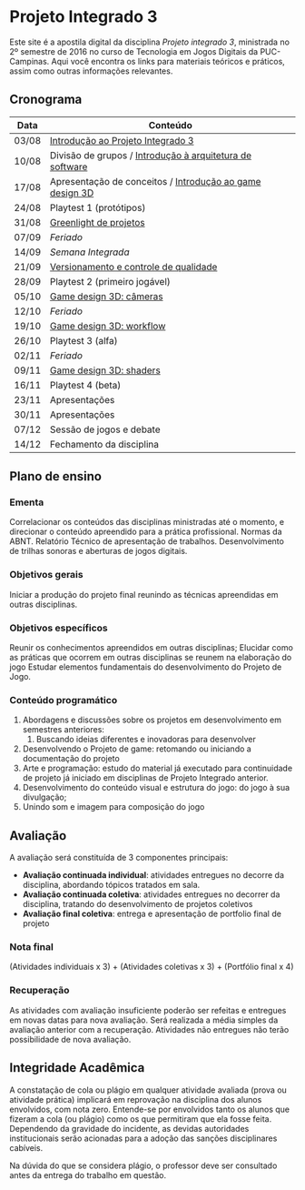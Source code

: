 # Projeto Integrado 3

<!--<center>![](imgs/shuffling.gif)</center>-->

Este site é a apostila digital da disciplina *Projeto integrado 3*, ministrada no 2º semestre de 2016 no curso de Tecnologia em Jogos Digitais da PUC-Campinas. Aqui você encontra os links para materiais teóricos e práticos, assim como outras informações relevantes.

## Cronograma

| Data  | Conteúdo                                                     | 
|-------|--------------------------------------------------------------| 
| 03/08 | [Introdução ao Projeto Integrado 3](aulas/introd-proj3)             | 
| 10/08 | Divisão de grupos / [Introdução à arquitetura de software](aulas/arquitetura-software)              | 
| 17/08 | Apresentação de conceitos / [Introdução ao game design 3D]() | 
| 24/08 | Playtest 1 (protótipos)                                      | 
| 31/08 | [Greenlight de projetos]()                                   | 
| 07/09 | *Feriado*                                                    | 
| 14/09 | *Semana Integrada*                                           | 
| 21/09 | [Versionamento e controle de qualidade]()                    | 
| 28/09 | Playtest 2 (primeiro jogável)                                | 
| 05/10 | [Game design 3D: câmeras]()                                  | 
| 12/10 | *Feriado*                                                    | 
| 19/10 | [Game design 3D: workflow]()                                 | 
| 26/10 | Playtest 3 (alfa)                                            | 
| 02/11 | *Feriado*                                                    | 
| 09/11 | [Game design 3D: shaders]()                                  | 
| 16/11 | Playtest 4 (beta)                                            | 
| 23/11 | Apresentações                                                | 
| 30/11 | Apresentações                                                | 
| 07/12 | Sessão de jogos e debate                                     | 
| 14/12 | Fechamento da disciplina                                     | 

## Plano de ensino

### Ementa

Correlacionar os conteúdos das disciplinas ministradas até o momento, e direcionar o conteúdo apreendido para a prática profissional. Normas da ABNT. Relatório Técnico de apresentação de trabalhos. Desenvolvimento de trilhas sonoras e aberturas de jogos digitais.

### Objetivos gerais

Iniciar a produção do projeto final reunindo as técnicas apreendidas em outras disciplinas.

### Objetivos específicos

Reunir os conhecimentos apreendidos em outras disciplinas; Elucidar como as práticas que ocorrem em outras disciplinas se reunem na elaboração do jogo Estudar elementos fundamentais do desenvolvimento do Projeto de Jogo.

### Conteúdo programático 

1. Abordagens e discussões sobre os projetos em desenvolvimento em semestres anteriores:
    1. Buscando ideias diferentes e inovadoras para desenvolver
2. Desenvolvendo o Projeto de game: retomando ou iniciando a documentação do projeto 
3. Arte e programação: estudo do material já executado para continuidade de projeto já iniciado em disciplinas de Projeto Integrado anterior.
4. Desenvolvimento do conteúdo visual e estrutura do jogo: do jogo à sua divulgação;
5. Unindo som e imagem para composição do jogo

## Avaliação

A avaliação será constituída de 3 componentes principais:

- **Avaliação continuada individual**: atividades entregues no decorre da disciplina, abordando tópicos tratados em sala.
- **Avaliação continuada coletiva**: atividades entregues no decorrer da disciplina, tratando do desenvolvimento de projetos coletivos
- **Avaliação final coletiva**: entrega e apresentação de portfolio final de projeto

### Nota final  

(Atividades individuais x 3) + (Atividades coletivas x 3) + (Portfólio final x 4)

### Recuperação

As atividades com avaliação insuficiente poderão ser refeitas e entregues em novas datas para nova avaliação. Será realizada a média simples da avaliação anterior com a recuperação. Atividades não entregues não terão possibilidade de nova avaliação. 

## Integridade Acadêmica

A constatação de cola ou plágio em qualquer atividade avaliada (prova ou atividade prática) implicará em reprovação na disciplina dos alunos envolvidos, com nota zero. Entende-se por envolvidos tanto os alunos que fizeram a cola (ou plágio) como os que permitiram que ela fosse feita. Dependendo da gravidade do incidente, as devidas autoridades institucionais serão acionadas para a adoção das sanções disciplinares cabíveis. 

Na dúvida do que se considera plágio, o professor deve ser consultado antes da entrega do trabalho em questão.

